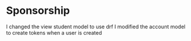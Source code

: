 # Sponsorship
I changed the view student model to use drf
I modified the account model to create tokens when a user is created
